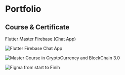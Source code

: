 # Portfolio

## Course & Certificate

[Flutter Master Firebase (Chat App)](https://github.com/aqibsaeed519/Portfolio/blob/main/firebase-chatApp(Udemy).pdf)

![Flutter Firebase Chat App](https://github.com/aqibsaeed519/Portfolio/blob/main/FlutterFirebaseChatApp.jpg)


![Master Course in CryptoCurrency and BlockChain 3.0](https://github.com/aqibsaeed519/Portfolio/blob/main/banking%20inurance.jpg)

![Figma from start to Finih](https://github.com/aqibsaeed519/Portfolio/blob/main/figma.jpg)


